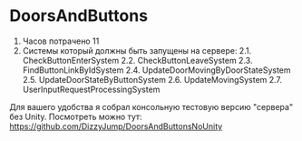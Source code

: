 # DoorsAndButtons

1. Часов потрачено 11
2. Системы который должны быть запущены на сервере:
  2.1. CheckButtonEnterSystem
  2.2. CheckButtonLeaveSystem
  2.3. FindButtonLinkByIdSystem
  2.4. UpdateDoorMovingByDoorStateSystem
  2.5. UpdateDoorStateByButtonSystem
  2.6. UpdateMovingSystem
  2.7. UserInputRequestProcessingSystem
  
 Для вашего удобства я собрал консольную тестовую версию "сервера" без Unity. Посмотреть можно тут: https://github.com/DizzyJump/DoorsAndButtonsNoUnity
